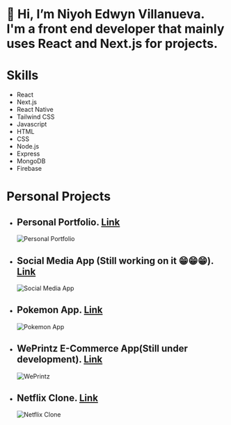 # 👋 Hi, I’m Niyoh Edwyn Villanueva. I'm a front end developer that mainly uses React and Next.js for projects.

# Skills


  - React
  - Next.js
  - React Native
  - Tailwind CSS
  - Javascript
  - HTML
  - CSS
  - Node.js
  - Express
  - MongoDB
  - Firebase


# Personal Projects

- ## Personal Portfolio. [Link](https://niyohv-portfolio.vercel.app/)
  ![Personal Portfolio](https://i.ibb.co/Ld5Zzh0/niyohv1.png)
  
  
- ## Social Media App (Still working on it 😁😁😁). [Link](https://socmed-next.vercel.app)
  ![Social Media App](https://i.ibb.co/8MmY1KS/socmed1.png)

- ## Pokemon App. [Link](https://simple-pokedex-app-by-niyoh.vercel.app)
  ![Pokemon App](https://i.ibb.co/P633mfS/pokemon-app.png)
  
- ## WePrintz E-Commerce App(Still under development). [Link](https://we-printz.vercel.app/)
  ![WePrintz](https://i.ibb.co/kMpQb0L/weprintz.png)

- ## Netflix Clone. [Link](https://netflix-clone-iota-nine.vercel.app/)
  ![Netflix Clone](https://i.ibb.co/413hfv5/netflix-clone-123.png)
